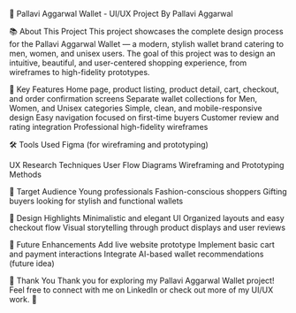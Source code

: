 👜 Pallavi Aggarwal Wallet - UI/UX Project
By Pallavi Aggarwal

📚 About This Project
This project showcases the complete design process for the Pallavi Aggarwal Wallet — a modern, stylish wallet brand catering to men, women, and unisex users.
The goal of this project was to design an intuitive, beautiful, and user-centered shopping experience, from wireframes to high-fidelity prototypes.

🚀 Key Features
Home page, product listing, product detail, cart, checkout, and order confirmation screens
Separate wallet collections for Men, Women, and Unisex categories
Simple, clean, and mobile-responsive design
Easy navigation focused on first-time buyers
Customer review and rating integration
Professional high-fidelity wireframes

🛠️ Tools Used
Figma (for wireframing and prototyping)

UX Research Techniques
User Flow Diagrams
Wireframing and Prototyping Methods

💼 Target Audience
Young professionals
Fashion-conscious shoppers
Gifting buyers looking for stylish and functional wallets

🎨 Design Highlights
Minimalistic and elegant UI
Organized layouts and easy checkout flow
Visual storytelling through product displays and user reviews

🌟 Future Enhancements
Add live website prototype
Implement basic cart and payment interactions
Integrate AI-based wallet recommendations (future idea)

🙌 Thank You
Thank you for exploring my Pallavi Aggarwal Wallet project!
Feel free to connect with me on LinkedIn or check out more of my UI/UX work. 🚀
